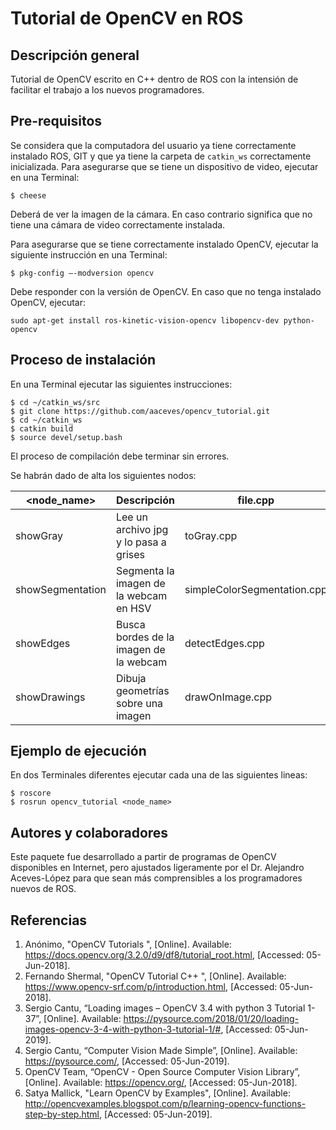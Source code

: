 # Tutorial de OpenCV en ROS

## Descripción general
Tutorial de OpenCV escrito en C++ dentro de ROS con la intensión de facilitar el trabajo a los nuevos programadores.

## Pre-requisitos
Se considera que la computadora del usuario ya tiene correctamente instalado ROS, GIT y que ya tiene la carpeta de `catkin_ws` correctamente inicializada.
Para asegurarse que se tiene un dispositivo de video, ejecutar en una Terminal:
```
$ cheese
```
Deberá de ver la imagen de la cámara. En caso contrario significa que no tiene una cámara de video correctamente instalada. 

Para asegurarse que se tiene correctamente instalado OpenCV, ejecutar la siguiente instrucción en una Terminal:
```
$ pkg-config –-modversion opencv
```
Debe responder con la versión de OpenCV. En caso que no tenga instalado OpenCV, ejecutar:
```
sudo apt-get install ros-kinetic-vision-opencv libopencv-dev python-opencv
```

## Proceso de instalación
En una Terminal ejecutar las siguientes instrucciones:
```
$ cd ~/catkin_ws/src
$ git clone https://github.com/aaceves/opencv_tutorial.git
$ cd ~/catkin_ws
$ catkin build
$ source devel/setup.bash
```
El proceso de compilación debe terminar sin errores. 

Se habrán dado de alta los siguientes nodos:

| <node_name> | Descripción | file.cpp |
| --- | --- | --- |
| showGray | Lee un archivo jpg y lo pasa a grises | toGray.cpp | 
| showSegmentation | Segmenta la imagen de la webcam en HSV | simpleColorSegmentation.cpp |
| showEdges | Busca bordes de la imagen de la webcam| detectEdges.cpp |
| showDrawings | Dibuja geometrías sobre una imagen| drawOnImage.cpp |


## Ejemplo de ejecución

En dos Terminales diferentes ejecutar cada una de las siguientes lineas:
```
$ roscore
$ rosrun opencv_tutorial <node_name>
```


## Autores y colaboradores
Este paquete fue desarrollado a partir de programas de OpenCV disponibles en Internet, pero ajustados ligeramente por el Dr. Alejandro Aceves-López para que sean más comprensibles a los programadores nuevos de ROS.

## Referencias

1. Anónimo, "OpenCV Tutorials ", [Online]. Available: https://docs.opencv.org/3.2.0/d9/df8/tutorial_root.html, [Accessed: 05-Jun-2018].
2. Fernando Shermal, "OpenCV Tutorial C++ ", [Online]. Available: https://www.opencv-srf.com/p/introduction.html, [Accessed: 05-Jun-2018].
3. Sergio Cantu, “Loading images – OpenCV 3.4 with python 3 Tutorial 1-37”, [Online]. Available: https://pysource.com/2018/01/20/loading-images-opencv-3-4-with-python-3-tutorial-1/#, [Accessed: 05-Jun-2019].
4. Sergio Cantu, “Computer Vision Made Simple”, [Online]. Available: https://pysource.com/, [Accessed: 05-Jun-2019].
5. OpenCV Team, “OpenCV - Open Source Computer Vision Library”, [Online]. Available: https://opencv.org/, [Accessed: 05-Jun-2018].
6. Satya Mallick, "Learn OpenCV by Examples", [Online]. Available: http://opencvexamples.blogspot.com/p/learning-opencv-functions-step-by-step.html,  [Accessed: 05-Jun-2019].
